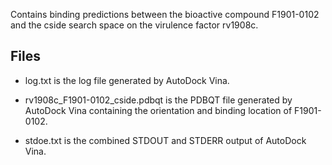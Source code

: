 Contains binding predictions between the bioactive compound F1901-0102 and the cside search space on the virulence factor rv1908c.

## Files

- log.txt is the log file generated by AutoDock Vina.

- rv1908c_F1901-0102_cside.pdbqt is the PDBQT file generated by AutoDock Vina containing the orientation and binding location of F1901-0102.

- stdoe.txt is the combined STDOUT and STDERR output of AutoDock Vina.

